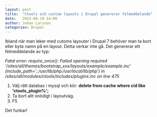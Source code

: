 ```yaml
---
layout: post
title:  "Ctools och custom layouts i Drupal genererar felmeddelande"
date:   2015-08-19 14:00
author: Johan Larsson
categories: Drupal
---
```


Ibland när man leker med cutoms layouter i Drupal 7 behöver man ta bort eller byta namn på en layout. Detta verkar inte gå. Det genererar ett felmeddelande av typ:

_Fatal error: require_once(): Failed opening required '/sites/all/themes/bootstrap_xxx/layouts/example/example.inc' (include_path='.:/usr/lib/php:/usr/local/lib/php') in /sites/all/modules/ctools/includes/plugins.inc on line 475_

1) Välj rätt databas i mysql och kör: __delete from cache where cid like 'ctools_plugin%';__
2) Ta bort allt onödigt i layoutväg.
3) F5

Det funkar! 



